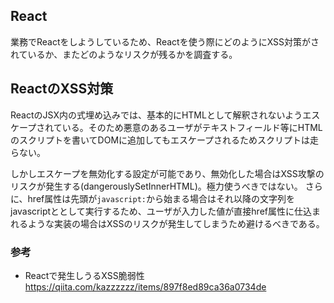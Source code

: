 ## React
業務でReactをしようしているため、Reactを使う際にどのようにXSS対策がされているか、またどのようなリスクが残るかを調査する。

## ReactのXSS対策
ReactのJSX内の式埋め込みでは、基本的にHTMLとして解釈されないようエスケープされている。そのため悪意のあるユーザがテキストフィールド等にHTMLのスクリプトを書いてDOMに追加してもエスケープされるためスクリプトは走らない。

しかしエスケープを無効化する設定が可能であり、無効化した場合はXSS攻撃のリスクが発生する(dangerouslySetInnerHTML)。極力使うべきではない。
さらに、href属性は先頭が`javascript:`から始まる場合はそれ以降の文字列をjavascriptととして実行するため、ユーザが入力した値が直接href属性に仕込まれるような実装の場合はXSSのリスクが発生してしまうため避けるべきである。

### 参考
- Reactで発生しうるXSS脆弱性 https://qiita.com/kazzzzzz/items/897f8ed89ca36a0734de